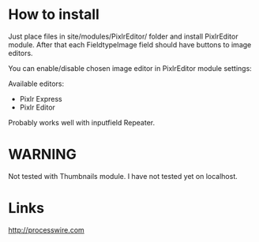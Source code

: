 How to install
==============

Just place files in site/modules/PixlrEditor/ folder and install PixlrEditor module. After that each FieldtypeImage field should have buttons to image editors.

You can enable/disable chosen image editor in PixlrEditor module settings:

Available editors:

- Pixlr Express
- Pixlr Editor


Probably works well with inputfield Repeater.

WARNING
==================

Not tested with Thumbnails module.
I have not tested yet on localhost.


Links
===============
http://processwire.com

